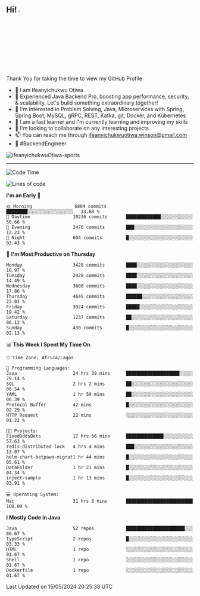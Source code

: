 <!-- BLOG-POST-LIST:START --><!-- BLOG-POST-LIST:END -->

## Hi! <img src="https://media.giphy.com/media/hvRJCLFzcasrR4ia7z/giphy.gif" width="4%"> 

Thank You for taking the time to view my GitHub Profile

- 👋 I am Ifeanyichukwu Otiwa
- 🚀 Experienced Java Backend Pro, boosting app performance, security, & scalability. Let's build something extraordinary together!
- 👀 I'm interested in Problem Solving, Java, Microservices with Spring, Spring Boot, MySQL, gRPC, REST, Kafka, git, Docker, and Kubernetes
- 🌱 I am a fast learner and I'm currently learning and improving my skills
- 💞️ I'm looking to collaborate on any interesting projects
- 📫 You can reach me through ifeanyichukwuotiwa.winson@gmail.com
- 🚀 #BackendEngineer

<p align="left" marginTop="10px"> <img src="https://komarev.com/ghpvc/?username=ifeanyichukwuOtiwa-sports&label=Profile%20views&color=0e75b6&style=for-the-badge" alt="ifeanyichukwuOtiwa-sports" /> </p>

***

<!--START_SECTION:waka-->
![Code Time](http://img.shields.io/badge/Code%20Time-2%2C520%20hrs%2027%20mins-blue)

![Lines of code](https://img.shields.io/badge/From%20Hello%20World%20I%27ve%20Written-5.1%20million%20lines%20of%20code-blue)

**I'm an Early 🐤** 

```text
🌞 Morning                6804 commits        ████████░░░░░░░░░░░░░░░░░   33.68 % 
🌆 Daytime                10236 commits       █████████████░░░░░░░░░░░░   50.66 % 
🌃 Evening                2470 commits        ███░░░░░░░░░░░░░░░░░░░░░░   12.23 % 
🌙 Night                  694 commits         █░░░░░░░░░░░░░░░░░░░░░░░░   03.43 % 
```
📅 **I'm Most Productive on Thursday** 

```text
Monday                   3428 commits        ████░░░░░░░░░░░░░░░░░░░░░   16.97 % 
Tuesday                  2928 commits        ████░░░░░░░░░░░░░░░░░░░░░   14.49 % 
Wednesday                3608 commits        ████░░░░░░░░░░░░░░░░░░░░░   17.86 % 
Thursday                 4649 commits        ██████░░░░░░░░░░░░░░░░░░░   23.01 % 
Friday                   3924 commits        █████░░░░░░░░░░░░░░░░░░░░   19.42 % 
Saturday                 1237 commits        ██░░░░░░░░░░░░░░░░░░░░░░░   06.12 % 
Sunday                   430 commits         █░░░░░░░░░░░░░░░░░░░░░░░░   02.13 % 
```


📊 **This Week I Spent My Time On** 

```text
🕑︎ Time Zone: Africa/Lagos

💬 Programming Languages: 
Java                     24 hrs 38 mins      ████████████████████░░░░░   79.14 % 
SQL                      2 hrs 2 mins        ██░░░░░░░░░░░░░░░░░░░░░░░   06.54 % 
YAML                     1 hr 59 mins        ██░░░░░░░░░░░░░░░░░░░░░░░   06.39 % 
Protocol Buffer          42 mins             █░░░░░░░░░░░░░░░░░░░░░░░░   02.29 % 
HTTP Request             22 mins             ░░░░░░░░░░░░░░░░░░░░░░░░░   01.22 % 

🐱‍💻 Projects: 
FixedOddsBets            17 hrs 56 mins      ██████████████░░░░░░░░░░░   57.63 % 
redis-distributed-lock   4 hrs 4 mins        ███░░░░░░░░░░░░░░░░░░░░░░   13.07 % 
helm-chart-betpawa-migrat1 hr 44 mins        █░░░░░░░░░░░░░░░░░░░░░░░░   05.61 % 
DataFolder               1 hr 21 mins        █░░░░░░░░░░░░░░░░░░░░░░░░   04.34 % 
inject-sample            1 hr 13 mins        █░░░░░░░░░░░░░░░░░░░░░░░░   03.91 % 

💻 Operating System: 
Mac                      31 hrs 8 mins       █████████████████████████   100.00 % 
```

**I Mostly Code in Java** 

```text
Java                     52 repos            ██████████████████████░░░   86.67 % 
TypeScript               2 repos             █░░░░░░░░░░░░░░░░░░░░░░░░   03.33 % 
HTML                     1 repo              ░░░░░░░░░░░░░░░░░░░░░░░░░   01.67 % 
Shell                    1 repo              ░░░░░░░░░░░░░░░░░░░░░░░░░   01.67 % 
Dockerfile               1 repo              ░░░░░░░░░░░░░░░░░░░░░░░░░   01.67 % 
```




 Last Updated on 15/05/2024 20:25:38 UTC
<!--END_SECTION:waka-->

<!--
<p align="center">
![trophy](https://github-profile-trophy.vercel.app/?username=ifeanyichukwuOtiwa-sports&theme=onedark) (https://github.com/ryo-ma/github-profile-trophy)
</p>
-->

<!---
ifeanyi-otiwa/ifeanyi-otiwa is a ✨ special ✨ repository because its `README.md` (this file) appears on your GitHub profile.
You can click the Preview link to take a look at your changes.
--->

